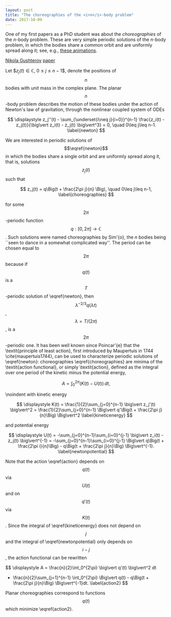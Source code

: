 ```yaml
---
layout: post
title: "The choreographies of the <i>n</i>-body problem"
date: 2017-10-09
---
```


One of my first papers as a PhD student was about the <i>choreographies</i> of the <i>n</i>-body problem. 
These are very simple periodic solutions of the <i>n</i>-body problem, in which the bodies share a common orbit 
and are uniformly spread along it; 
see, e.g., <a href="http://www.maths.manchester.ac.uk/~jm/Choreographies/">these animations</a>.

<a href="http://scholar.google.com/citations?user=w-PVG8sAAAAJ&hl=en">Nikola Gushterov</a>
<a href="http://arxiv.org/pdf/1505.04848.pdf">paper</a>

Let $$z_j(t)\in\mathbb{C}$, $0\leq j\leq n-1$$, denote the positions of $$n$$ bodies with unit mass in the complex plane. 
The planar $$n$$-body problem describes the motion of these bodies under the action of Newton's law of gravitation, 
through the nonlinear coupled system of ODEs

$$
\displaystyle 
z_j''(t) - \sum_{\underset{i\neq j}{i=0}}^{n-1} \frac{z_i(t) - z_j(t)}{\big\vert z_i(t) - z_j(t) \big\vert^3} = 0, 
\quad 0\leq j\leq n-1.
\label{newton}
$$

We are interested in periodic solutions of $$\eqref{newton}$$ in which the bodies share a single orbit and are 
uniformly spread along it, that is, solutions $$z_j(t)$$ such that

$$
z_j(t) = q\Big(t + \frac{2\pi j}{n}	\Big), \quad 0\leq j\leq n-1,
\label{choreographies}
$$

for some $$2\pi$$-periodic function $$q:[0,2\pi]\rightarrow\mathbb{C}$$. Such solutions were named choreographies by Sim\'{o},
the $n$ bodies being ``seen to dance in a somewhat complicated way''.
The period can be chosen equal to $$2\pi$$ because if $$q(t)$$ is a $$T$$-periodic solution of \eqref{newton}, 
then $$\lambda^{-2/3}q(\lambda t)$$, $$\lambda=T/(2\pi)$$, is a $$2\pi$$-periodic one.
It has been well known since Poincar\'{e} that the \textit{principle of least action}, first introduced by Maupertuis in 1744 
\cite{maupertuis1744}, can be used to characterize periodic solutions of \eqref{newton}:
choreographies \eqref{choreographies} are minima of the \textit{action functional}, or simply \textit{action}, 
defined as the integral over one period of the kinetic minus the potential energy,

$$
A = \int_0^{2\pi} \big(K(t) - U(t)\big)\,dt,
\label{action}
$$

\noindent with kinetic energy

$$
\displaystyle 
K(t) = \frac{1}{2}\sum_{j=0}^{n-1} \big\vert z_j'(t) \big\vert^2 = \frac{1}{2}\sum_{j=0}^{n-1} 
\Big\vert q'\Big(t + \frac{2\pi j}{n}\Big) \Big\vert^2
\label{kineticenergy}
$$

and potential energy

$$
\displaystyle 
U(t) = -\sum_{j=0}^{n-1}\sum_{i=0}^{j-1} \big\vert z_i(t) - z_j(t) \big\vert^{-1} = -\sum_{j=0}^{n-1}\sum_{i=0}^{j-1}
\Big\vert q\Big(t + \frac{2\pi i}{n}\Big) - q\Big(t + \frac{2\pi j}{n}\Big) \Big\vert^{-1}.
\label{newtonpotential}
$$

Note that the action \eqref{action} depends on $$q(t)$$ via $$U(t)$$ and on $$q'(t)$$ via $$K(t)$$. 
Since the integral of \eqref{kineticenergy} does not depend on $$j$$ and the integral of \eqref{newtonpotential} 
only depends on $$i-j$$, the action functional can be rewritten

$$
\displaystyle 
A = \frac{n}{2}\int_0^{2\pi} \big\vert q'(t) \big\vert^2 dt
+ \frac{n}{2}\sum_{j=1}^{n-1} \int_0^{2\pi} \Big\vert q(t) - q\Big(t + \frac{2\pi j}{n}\Big) \Big\vert^{-1}dt.
\label{action2}
$$

Planar choreographies correspond to functions $$q(t)$$ which minimize \eqref{action2}. 
